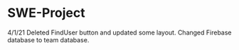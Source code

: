 # SWE-Project

4/1/21
Deleted FindUser button and updated some layout. Changed Firebase database to team database. 

